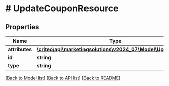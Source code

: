 # # UpdateCouponResource

## Properties

Name | Type | Description | Notes
------------ | ------------- | ------------- | -------------
**attributes** | [**\criteo\api\marketingsolutions\v2024_07\Model\UpdateCoupon**](UpdateCoupon.md) |  | [optional]
**id** | **string** |  | [optional]
**type** | **string** |  | [optional]

[[Back to Model list]](../../README.md#models) [[Back to API list]](../../README.md#endpoints) [[Back to README]](../../README.md)
